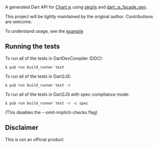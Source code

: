 A generated Dart API for [Chart.js](http://www.chartjs.org/)
using [pkg/js](https://pub.dartlang.org/packages/js) and
[dart_js_facade_gen](https://github.com/dart-lang/js_facade_gen).

This project will be *lightly* maintained by the original author.
Contributions are welcome.

To understand usage, see the
[example](https://github.com/nidirene/sigmajs.dart/tree/master/example)


## Running the tests
To run all of the tests in DartDevCompiler (DDC):
```
$ pub run build_runner test
```

To run all of the tests in Dart2JS:
```
$ pub run build_runner test -r
```

To run all of the tests in Dart2JS with spec-compliance mode:
```
$ pub run build_runner test -r -c spec
```
(This disables the --omit-implicit-checks flag)

## Disclaimer

This is not an official product.
